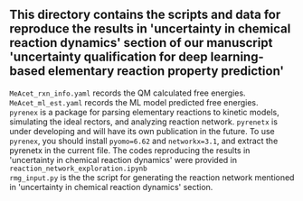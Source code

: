 ## This directory contains the scripts and data for reproduce the results in 'uncertainty in chemical reaction dynamics' section of our manuscript 'uncertainty qualification for deep learning-based elementary reaction property prediction'
`MeAcet_rxn_info.yaml` records the QM calculated free energies.  
`MeAcet_ml_est.yaml` records the ML model predicted free energies.  
`pyrenex` is a package for parsing elementary reactions to kinetic models, simulating the ideal rectors, and analyzing reaction network.
`pyrenetx` is under developing and will have its own publication in the future. To use `pyrenex`, you should install `pyomo=6.62` and `networkx=3.1`, and extract the pyrenetx in the current file.
The codes reproducing the results in 'uncertainty in chemical reaction dynamics' were provided in `reaction_network_exploration.ipynb`  
`rmg_input.py` is the the script for generating the reaction network mentioned in 'uncertainty in chemical reaction dynamics' section.
